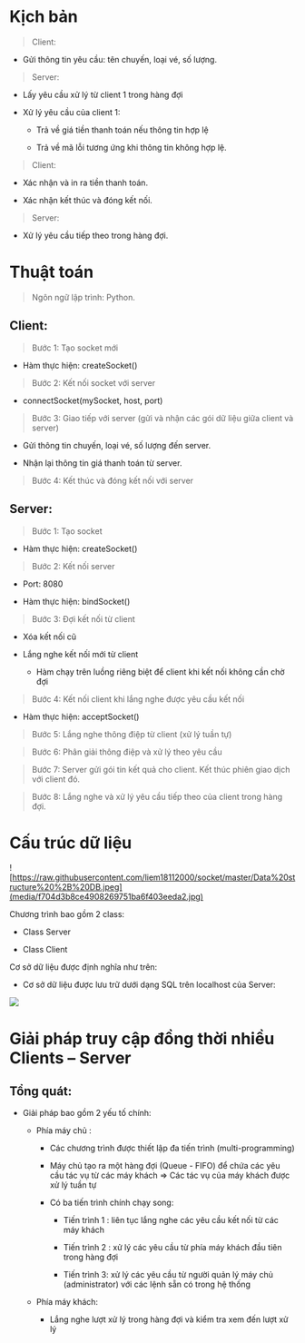 Kịch bản
========

>   Client:

-   Gửi thông tin yêu cầu: tên chuyến, loại vé, số lượng.

>   Server:

-   Lấy yêu cầu xử lý từ client 1 trong hàng đợi

-   Xử lý yêu cầu của client 1:

    -   Trả về giá tiền thanh toán nếu thông tin hợp lệ

    -   Trả về mã lỗi tương ứng khi thông tin không hợp lệ.

>   Client:

-   Xác nhận và in ra tiền thanh toán.

-   Xác nhận kết thúc và đóng kết nối.

>   Server:

-   Xử lý yêu cầu tiếp theo trong hàng đợi.

Thuật toán
==========

>   Ngôn ngữ lập trình: Python.

Client:
-------

>   Bước 1: Tạo socket mới

-   Hàm thực hiện: createSocket()

>   Bước 2: Kết nối socket với server

-   connectSocket(mySocket, host, port)

>   Bước 3: Giao tiếp với server (gửi và nhận các gói dữ liệu giữa client và
>   server)

-   Gửi thông tin chuyến, loại vé, số lượng đến server.

-   Nhận lại thông tin giá thanh toán từ server.

>   Bước 4: Kết thúc và đóng kết nối với server

Server:
-------

>   Bước 1: Tạo socket

-   Hàm thực hiện: createSocket()

>   Bước 2: Kết nối server

-   Port: 8080

-   Hàm thực hiện: bindSocket()

>   Bước 3: Đợi kết nối từ client

-   Xóa kết nối cũ

-   Lắng nghe kết nối mới từ client

    -   Hàm chạy trên luồng riêng biệt để client khi kết nối không cần chờ đợi

>   Bước 4: Kết nối client khi lắng nghe được yêu cầu kết nối

-   Hàm thực hiện: acceptSocket()

>   Bước 5: Lắng nghe thông điệp từ client (xử lý tuần tự)

>   Bước 6: Phân giải thông điệp và xử lý theo yêu cầu

>   Bước 7: Server gửi gói tin kết quả cho client. Kết thúc phiên giao dịch với
>   client đó.

>   Bước 8: Lắng nghe và xử lý yêu cầu tiếp theo của client trong hàng đợi.

Cấu trúc dữ liệu
================

![https://raw.githubusercontent.com/liem18112000/socket/master/Data%20structure%20%2B%20DB.jpeg](media/f704d3b8ce4908269751ba6f403eeda2.jpg)

Chương trình bao gồm 2 class:

-   Class Server

-   Class Client

Cơ sở dữ liệu được định nghĩa như trên:

-   Cơ sở dữ liệu được lưu trữ dưới dạng SQL trên localhost của Server:

![](media/501e4232b93460c50c7ac0fbee76352e.png)

Giải pháp truy cập đồng thời nhiều Clients – Server
===================================================

Tổng quát:
----------

-   Giải pháp bao gồm 2 yếu tố chính:

    -   Phía máy chủ :

        -   Các chương trình được thiết lập đa tiến trình (multi-programming)

        -   Máy chủ tạo ra một hàng đợi (Queue - FIFO) để chứa các yêu cầu tác
            vụ từ các máy khách =\> Các tác vụ của máy khách được xử lý tuần tự

        -   Có ba tiến trình chính chạy song:

            -   Tiến trình 1 : liên tục lắng nghe các yêu cầu kết nối từ các máy
                khách

            -   Tiến trình 2 : xử lý các yêu cầu từ phía máy khách đầu tiên
                trong hàng đợi

            -   Tiến trình 3: xử lý các yêu cầu từ người quản lý máy chủ
                (administrator) với các lệnh sẵn có trong hệ thống

    -   Phía máy khách:

        -   Lắng nghe lượt xử lý trong hàng đợi và kiểm tra xem đến lượt xử lý
